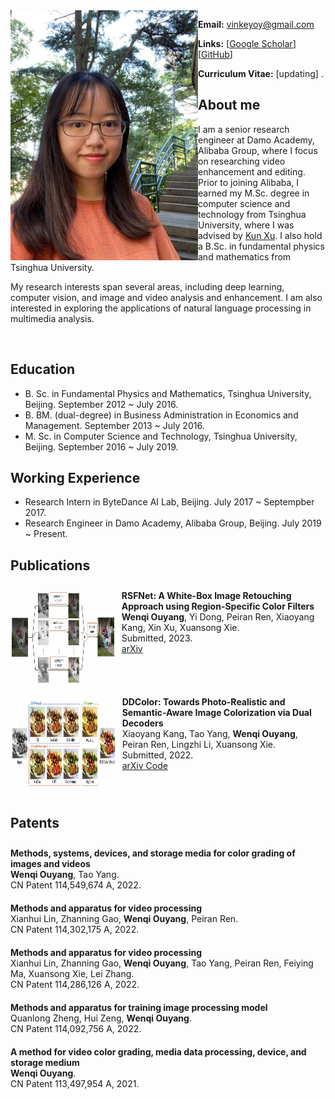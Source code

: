 <img align="left" width="300" height="400" src="data/my_photo.jpg">

**Email:** vinkeyoy@gmail.com

**Links:** [[Google Scholar](https://scholar.google.com/citations?user=pYeM5JUAAAAJ&hl=zh-CN)] [[GitHub](https://github.com/Vicky0522)]

**Curriculum Vitae:** [updating] .


## About me
I am a senior research engineer at Damo Academy, Alibaba Group, where I focus on researching video enhancement and editing. Prior to joining Alibaba, I earned my M.Sc. degree in computer science and technology from Tsinghua University, where I was advised by [Kun Xu](https://cg.cs.tsinghua.edu.cn/people/~kun/). I also hold a B.Sc. in fundamental physics and mathematics from Tsinghua University.

My research interests span several areas, including deep learning, computer vision, and image and video analysis and enhancement. I am also interested in exploring the applications of natural language processing in multimedia analysis.

<br>

## Education
* B. Sc. in Fundamental Physics and Mathematics, Tsinghua University, Beijing. September 2012 ~ July 2016.
* B. BM. (dual-degree) in Business Administration in Economics and Management. September 2013 ~ July 2016.
* M. Sc. in Computer Science and Technology, Tsinghua University, Beijing. September 2016 ~ July 2019.

## Working Experience
* Research Intern in ByteDance AI Lab, Beijing. July 2017 ~ Septempber 2017.
* Research Engineer in Damo Academy, Alibaba Group, Beijing. July 2019 ~ Present.

<style>
  .publication-list {
    list-style: none;
    padding: 0;
  }

  .publication-list li {
    display: flex;
    align-items: left;
    padding: 10px 0;
    border-bottom: none;
  }

  .publication-figure {
    background-color: #ddd;
    text-align: left;
    margin-right: 10px;
  }
	
  .publication-figure img {
  }
</style>

## Publications
<ul class="publication-list">
  <li>
    <div class="publication-figure">
      <img align="left" width="300" height="150" src="data/paper_figure/rsfnet.png">
    </div>
    <div>
      <b>RSFNet: A White-Box Image Retouching Approach using Region-Specific Color Filters</b><br>
      <b>Wenqi Ouyang</b>, Yi Dong, Peiran Ren, Xiaoyang Kang, Xin Xu, Xuansong Xie. <br>
      Submitted, 2023. <br>
      <a href="https://arxiv.org/abs/2303.08682" target="_blank" rel="noopener">
				 <i class="fa fa-file" aria-hidden="true"></i> arXiv </a> 
    </div>
  </li>
  <li>
    <div class="publication-figure">
      <img align="left" width="330" height="150" src="data/paper_figure/ddcolor.png">
    </div>
    <div>
      <b>DDColor: Towards Photo-Realistic and Semantic-Aware Image Colorization via Dual Decoders</b><br>
      Xiaoyang Kang, Tao Yang, <b>Wenqi Ouyang</b>, Peiran Ren, Lingzhi Li, Xuansong Xie. <br>
      Submitted, 2022. <br>
      <a href="https://arxiv.org/abs/2212.11613" target="_blank" rel="noopener">
				 <i class="fa fa-file" aria-hidden="true"></i> arXiv </a> 
      <a href="https://github.com/piddnad/DDColor" target="_blank" rel="noopener">
				 <i class="fa fa-file" aria-hidden="true"></i>  Code </a> 
    </div>
  </li>
</ul>

## Patents
<ul class="publication-list">
  <li>
    <div>
      <b>Methods, systems, devices, and storage media for color grading of images and videos</b><br>
      <b>Wenqi Ouyang</b>, Tao Yang. <br>
      CN Patent 114,549,674 A, 2022. <br>
    </div>
  </li>
  <li>
    <div>
      <b>Methods and apparatus for video processing</b><br>
      Xianhui Lin, Zhanning Gao, <b>Wenqi Ouyang</b>, Peiran Ren. <br>
      CN Patent 114,302,175 A, 2022. <br>
    </div>
  </li>
  <li>
    <div>
      <b>Methods and apparatus for video processing</b><br>
      Xianhui Lin, Zhanning Gao, <b>Wenqi Ouyang</b>, Tao Yang, Peiran Ren, Feiying Ma, Xuansong Xie, Lei Zhang. <br>
      CN Patent 114,286,126 A, 2022. <br>
    </div>
  </li>
  <li>
    <div>
      <b>Methods and apparatus for training image processing model</b><br>
      Quanlong Zheng, Hui Zeng, <b>Wenqi Ouyang</b>. <br>
      CN Patent 114,092,756 A, 2022. <br> 
    </div>
  </li>
  <li>
    <div>
      <b>A method for video color grading, media data processing, device, and storage medium</b><br>
      <b>Wenqi Ouyang</b>. <br>
      CN Patent 113,497,954 A, 2021. <br>
    </div>
  </li>
</ul>
